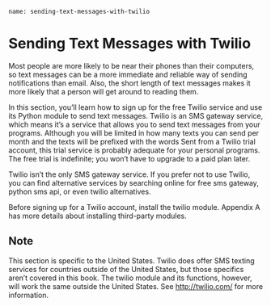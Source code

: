 ```ngMeta
name: sending-text-messages-with-twilio
```
# Sending Text Messages with Twilio
Most people are more likely to be near their phones than their computers, so text messages can be a more immediate and reliable way of sending notifications than email. Also, the short length of text messages makes it more likely that a person will get around to reading them.

In this section, you’ll learn how to sign up for the free Twilio service and use its Python module to send text messages. Twilio is an SMS gateway service, which means it’s a service that allows you to send text messages from your programs. Although you will be limited in how many texts you can send per month and the texts will be prefixed with the words Sent from a Twilio trial account, this trial service is probably adequate for your personal programs. The free trial is indefinite; you won’t have to upgrade to a paid plan later.

Twilio isn’t the only SMS gateway service. If you prefer not to use Twilio, you can find alternative services by searching online for free sms gateway, python sms api, or even twilio alternatives.

Before signing up for a Twilio account, install the twilio module. Appendix A has more details about installing third-party modules.

## Note
This section is specific to the United States. Twilio does offer SMS texting services for countries outside of the United States, but those specifics aren’t covered in this book. The twilio module and its functions, however, will work the same outside the United States. See <span><a href="http://twilio.com/">http://twilio.com/</a></span> for more information.